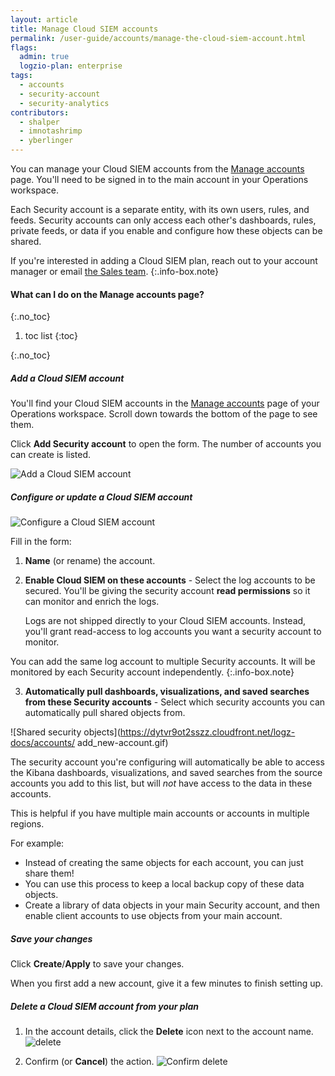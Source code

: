 ```yaml
---
layout: article
title: Manage Cloud SIEM accounts
permalink: /user-guide/accounts/manage-the-cloud-siem-account.html
flags:
  admin: true
  logzio-plan: enterprise
tags:
  - accounts
  - security-account
  - security-analytics
contributors:
  - shalper
  - imnotashrimp
  - yberlinger
---
```


You can manage your Cloud SIEM accounts
from the [Manage accounts](https://app.logz.io/#/dashboard/settings/manage-accounts) page.
You'll need to be signed in to the main account in your Operations workspace.

Each Security account is a separate entity, with its own users, rules, and feeds.
Security accounts can only access each other's dashboards, rules, private feeds, or data if you enable and configure how these objects can be shared.

If you're interested in adding a Cloud SIEM plan,
reach out to your account manager
or email [the Sales team](mailto:sales@logz.io).
{:.info-box.note}

#### What can I do on the Manage accounts page?
{:.no_toc}

1. toc list
{:toc}

{:.no_toc}

<div class="tasklist">

##### Add a Cloud SIEM account

You'll find your Cloud SIEM accounts
in the [Manage accounts](https://app.logz.io/#/dashboard/settings/manage-accounts) page
of your Operations workspace. Scroll down towards the bottom of the page to see them.

Click **Add Security account** to open the form.
The number of accounts you can create is listed.

![Add a Cloud SIEM account](https://dytvr9ot2sszz.cloudfront.net/logz-docs/accounts/add-security-account11.png)


##### Configure or update a Cloud SIEM account

![Configure a Cloud SIEM account](https://dytvr9ot2sszz.cloudfront.net/logz-docs/accounts/config-security-account.png)


Fill in the form:

1. **Name** (or rename) the account.
2. **Enable Cloud SIEM on these accounts** - Select the log accounts to be secured. You'll be giving the security account **read permissions** so it can monitor and enrich the logs.

    Logs are not shipped directly to your Cloud SIEM accounts. Instead, you'll grant read-access to log accounts you want a security account to monitor.

  You can add the same log account to multiple Security accounts. It will be monitored by each Security account independently.
  {:.info-box.note}

3. **Automatically pull dashboards, visualizations, and saved searches from these Security accounts** - Select which security accounts you can automatically pull shared objects from. 

  ![Shared security objects](https://dytvr9ot2sszz.cloudfront.net/logz-docs/accounts/
add_new-account.gif)

  The security account you're configuring will automatically be able to access the Kibana dashboards, visualizations, and saved searches from the source accounts you add to this list, but will *not* have access to the data in these accounts.  
  
  This is helpful if you have multiple main accounts or accounts in multiple regions. 
  
  For example: 

  + Instead of creating the same objects for each account, you can just share them! 
  + You can use this process to keep a local backup copy of these data objects. 
  + Create a library of data objects in your main Security account, and then enable client accounts to use objects from your main account.  

##### Save your changes

Click **Create**/**Apply** to save your changes.

When you first add a new account, give it a few minutes to finish setting up.


##### Delete a Cloud SIEM account from your plan 
 
1. In the account details, click the **Delete** icon next to the account name.
  ![delete](https://dytvr9ot2sszz.cloudfront.net/logz-docs/accounts/delete-SIEM.png)   

2. Confirm (or **Cancel**) the action. 
  ![Confirm delete](https://dytvr9ot2sszz.cloudfront.net/logz-docs/accounts/confirm-delete-siem-acct.png)
</div>
